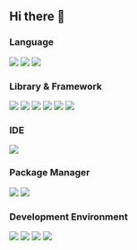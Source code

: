 ## Hi there 👋

### Language
<p>
  <img src="https://img.shields.io/badge/-TypeScript-555.svg?logo=typescript&style=flat-square">
  <img src="https://img.shields.io/badge/-Graphql-555.svg?logo=graphql&style=flat-square">
  <img src="https://img.shields.io/badge/-JavaScript-555.svg?logo=javascript&style=flat-square">
</p>

### Library & Framework
<p>
  <img src="https://img.shields.io/badge/-React-555.svg?logo=react&style=flat-square">
  <img src="https://img.shields.io/badge/-Next.js-555.svg?logo=nextdotjs&style=flat-square">
  <img src="https://img.shields.io/badge/-Gatsby.js-555.svg?logo=gatsby&style=flat-square">
  <img src="https://img.shields.io/badge/-Chakra Ui-555.svg?logo=chakraui&style=flat-square">
  <img src="https://img.shields.io/badge/-Tailwind CSS-555.svg?logo=tailwindcss&style=flat-square">
  <img src="https://img.shields.io/badge/-Apollo GraphQL-555.svg?logo=apollographql&style=flat-square">
</p>


[//]: # (<img src="https://img.shields.io/badge/-Flutter-555.svg?logo=flutter&style=flat-square">)

### IDE
<p>
  <img src="https://img.shields.io/badge/-IntelliJ IDEA-555.svg?logo=intellijidea&style=flat-square">
</p>

### Package Manager
<p>
  <img src="https://img.shields.io/badge/-yarrn-555.svg?logo=yarn&style=flat-square">
  <img src="https://img.shields.io/badge/-npm-555.svg?logo=npm&style=flat-square">
</p>


### Development Environment
<p>
  <img src="https://img.shields.io/badge/-Gulp-555.svg?logo=gulp&style=flat-square">
  <img src="https://img.shields.io/badge/-Webpack-555.svg?logo=webpack&style=flat-square">
  <img src="https://img.shields.io/badge/-Prettier-555.svg?logo=prettier&style=flat-square">
  <img src="https://img.shields.io/badge/-ESLint-555.svg?logo=eslint&style=flat-square">
</p>
